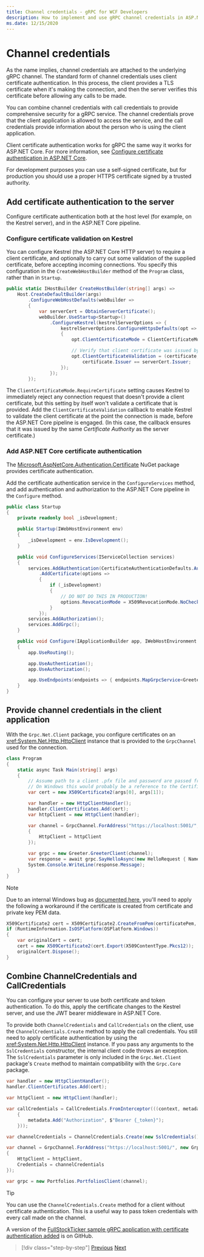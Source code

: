 ```yaml
---
title: Channel credentials - gRPC for WCF Developers
description: How to implement and use gRPC channel credentials in ASP.NET Core 3.0.
ms.date: 12/15/2020
---
```


# Channel credentials

As the name implies, channel credentials are attached to the underlying gRPC channel. The standard form of channel credentials uses client certificate authentication. In this process, the client provides a TLS certificate when it's making the connection, and then the server verifies this certificate before allowing any calls to be made.

You can combine channel credentials with call credentials to provide comprehensive security for a gRPC service. The channel credentials prove that the client application is allowed to access the service, and the call credentials provide information about the person who is using the client application.

Client certificate authentication works for gRPC the same way it works for ASP.NET Core. For more information, see [Configure certificate authentication in ASP.NET Core](/aspnet/core/security/authentication/certauth).

For development purposes you can use a self-signed certificate, but for production you should use a proper HTTPS certificate signed by a trusted authority.

## Add certificate authentication to the server

Configure certificate authentication both at the host level (for example, on the Kestrel server), and in the ASP.NET Core pipeline.

### Configure certificate validation on Kestrel

You can configure Kestrel (the ASP.NET Core HTTP server) to require a client certificate, and optionally to carry out some validation of the supplied certificate, before accepting incoming connections. You specify this configuration in the `CreateWebHostBuilder` method of the `Program` class, rather than in `Startup`.

```csharp
public static IHostBuilder CreateHostBuilder(string[] args) =>
    Host.CreateDefaultBuilder(args)
        .ConfigureWebHostDefaults(webBuilder =>
        {
            var serverCert = ObtainServerCertificate();
            webBuilder.UseStartup<Startup>()
                .ConfigureKestrel(kestrelServerOptions => {
                    kestrelServerOptions.ConfigureHttpsDefaults(opt =>
                    {
                        opt.ClientCertificateMode = ClientCertificateMode.RequireCertificate;

                        // Verify that client certificate was issued by same CA as server certificate
                        opt.ClientCertificateValidation = (certificate, chain, errors) =>
                            certificate.Issuer == serverCert.Issuer;
                    });
                });
        });

```

The `ClientCertificateMode.RequireCertificate` setting causes Kestrel to immediately reject any connection request that doesn't provide a client certificate, but this setting by itself won't validate a certificate that is provided. Add the `ClientCertificateValidation` callback to enable Kestrel to validate the client certificate at the point the connection is made, before the ASP.NET Core pipeline is engaged. (In this case, the callback ensures that it was issued by the same *Certificate Authority* as the server certificate.)

### Add ASP.NET Core certificate authentication

The [Microsoft.AspNetCore.Authentication.Certificate](https://www.nuget.org/packages/Microsoft.AspNetCore.Authentication.Certificate) NuGet package provides certificate authentication.

Add the certificate authentication service in the `ConfigureServices` method, and add authentication and authorization to the ASP.NET Core pipeline in the `Configure` method.

```csharp
public class Startup
{
    private readonly bool _isDevelopment;

    public Startup(IWebHostEnvironment env)
    {
        _isDevelopment = env.IsDevelopment();
    }

    public void ConfigureServices(IServiceCollection services)
    {
        services.AddAuthentication(CertificateAuthenticationDefaults.AuthenticationScheme)
            .AddCertificate(options =>
            {
                if (_isDevelopment)
                {
                    // DO NOT DO THIS IN PRODUCTION!
                    options.RevocationMode = X509RevocationMode.NoCheck;
                }
            });
        services.AddAuthorization();
        services.AddGrpc();
    }

    public void Configure(IApplicationBuilder app, IWebHostEnvironment env)
    {
        app.UseRouting();

        app.UseAuthentication();
        app.UseAuthorization();

        app.UseEndpoints(endpoints => { endpoints.MapGrpcService<GreeterService>(); });
    }
}
```

## Provide channel credentials in the client application

With the `Grpc.Net.Client` package, you configure certificates on an <xref:System.Net.Http.HttpClient> instance that is provided to the `GrpcChannel` used for the connection.

```csharp
class Program
{
    static async Task Main(string[] args)
    {
        // Assume path to a client .pfx file and password are passed from command line
        // On Windows this would probably be a reference to the Certificate Store
        var cert = new X509Certificate2(args[0], args[1]);

        var handler = new HttpClientHandler();
        handler.ClientCertificates.Add(cert);
        var httpClient = new HttpClient(handler);

        var channel = GrpcChannel.ForAddress("https://localhost:5001/", new GrpcChannelOptions
        {
            HttpClient = httpClient
        });

        var grpc = new Greeter.GreeterClient(channel);
        var response = await grpc.SayHelloAsync(new HelloRequest { Name = "Bob" });
        System.Console.WriteLine(response.Message);
    }
}
```

> [!NOTE]
> Due to an internal Windows bug as [documented here](https://github.com/dotnet/runtime/issues/23749#issuecomment-388231655), you'll need to apply the following a workaround if the certificate is created from certificate and private key PEM data.
> 
> ```csharp
> X509Certificate2 cert = X509Certificate2.CreateFromPem(certificatePem, rsaPrivateKeyPem));
> if (RuntimeInformation.IsOSPlatform(OSPlatform.Windows))
> {
>     var originalCert = cert;
>     cert = new X509Certificate2(cert.Export(X509ContentType.Pkcs12));
>     originalCert.Dispose();
> }
> ```

## Combine ChannelCredentials and CallCredentials

You can configure your server to use both certificate and token authentication. To do this, apply the certificate changes to the Kestrel server, and use the JWT bearer middleware in ASP.NET Core.

To provide both `ChannelCredentials` and `CallCredentials` on the client, use the `ChannelCredentials.Create` method to apply the call credentials. You still need to apply certificate authentication by using the <xref:System.Net.Http.HttpClient> instance. If you pass any arguments to the `SslCredentials` constructor, the internal client code throws an exception. The `SslCredentials` parameter is only included in the `Grpc.Net.Client` package's `Create` method to maintain compatibility with the `Grpc.Core` package.

```csharp
var handler = new HttpClientHandler();
handler.ClientCertificates.Add(cert);

var httpClient = new HttpClient(handler);

var callCredentials = CallCredentials.FromInterceptor(((context, metadata) =>
    {
        metadata.Add("Authorization", $"Bearer {_token}");
    }));

var channelCredentials = ChannelCredentials.Create(new SslCredentials(), callCredentials);

var channel = GrpcChannel.ForAddress("https://localhost:5001/", new GrpcChannelOptions
{
    HttpClient = httpClient,
    Credentials = channelCredentials
});

var grpc = new Portfolios.PortfoliosClient(channel);
```

> [!TIP]
> You can use the `ChannelCredentials.Create` method for a client without certificate authentication. This is a useful way to pass token credentials with every call made on the channel.

A version of the [FullStockTicker sample gRPC application with certificate authentication added](https://github.com/dotnet-architecture/grpc-for-wcf-developers/tree/master/FullStockTickerSample/grpc/FullStockTickerAuth/FullStockTicker) is on GitHub.

>[!div class="step-by-step"]
>[Previous](call-credentials.md)
>[Next](encryption.md)

